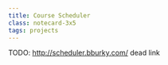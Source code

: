 ```yaml
---
title: Course Scheduler
class: notecard-3x5
tags: projects
---
```

TODO: http://scheduler.bburky.com/ dead link